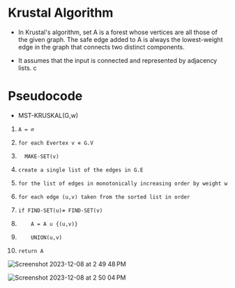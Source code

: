 # Krustal Algorithm
- In Krustal's algorithm, set A is a forest whose vertices are all those of the given graph. The safe edge added to A is always the lowest-weight edge in the graph that connects two distinct components. 

- It assumes that the input is connected and represented by adjacency lists. c

# Pseudocode
 - MST-KRUSKAL(G,w)
 1.     A = ∅ 
 2.     for each Evertex v ∊ G.V
 3.       MAKE-SET(v)
 4.     create a single list of the edges in G.E
 5.     for the list of edges in monotonically increasing order by weight w
 6.     for each edge (u,v) taken from the sorted list in order 
 7.     if FIND-SET(u)≉ FIND-SET(v)
 8.         A = A ∪ {(u,v)}
 9.         UNION(u,v)
 10.     return A
![Screenshot 2023-12-08 at 2 49 48 PM](https://github.com/aime-byiringiro/Minimum-Spanning-Trees/assets/85495866/703d4863-463a-4e03-952f-a78ecbfa4a8a)


![Screenshot 2023-12-08 at 2 50 04 PM](https://github.com/aime-byiringiro/Minimum-Spanning-Trees/assets/85495866/365c2bfa-ddf4-4b89-bc63-0721d2c09fe5)


